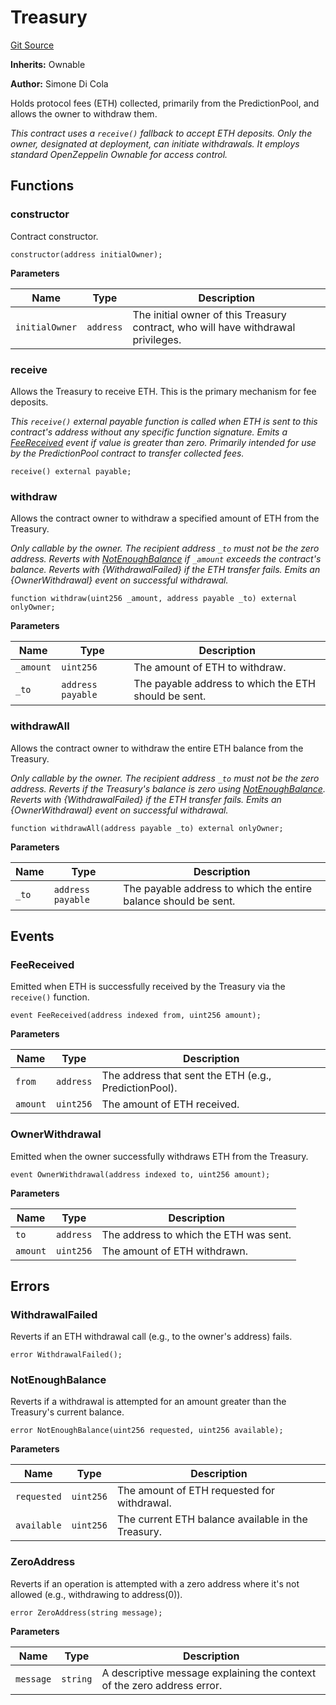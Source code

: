 # Treasury
[Git Source](https://github.com/s-di-cola/swapcast/blob/e3a4a8500a708ca47d37ab0d086dccb943c32a39/src/Treasury.sol)

**Inherits:**
Ownable

**Author:**
Simone Di Cola

Holds protocol fees (ETH) collected, primarily from the PredictionPool, and allows the owner to withdraw them.

*This contract uses a `receive()` fallback to accept ETH deposits. Only the owner, designated
at deployment, can initiate withdrawals. It employs standard OpenZeppelin Ownable for access control.*


## Functions
### constructor

Contract constructor.


```solidity
constructor(address initialOwner);
```
**Parameters**

|Name|Type|Description|
|----|----|-----------|
|`initialOwner`|`address`|The initial owner of this Treasury contract, who will have withdrawal privileges.|


### receive

Allows the Treasury to receive ETH. This is the primary mechanism for fee deposits.

*This `receive()` external payable function is called when ETH is sent to this contract's address
without any specific function signature. Emits a [FeeReceived](/src/Treasury.sol/contract.Treasury.md#feereceived) event if value is greater than zero.
Primarily intended for use by the PredictionPool contract to transfer collected fees.*


```solidity
receive() external payable;
```

### withdraw

Allows the contract owner to withdraw a specified amount of ETH from the Treasury.

*Only callable by the owner. The recipient address `_to` must not be the zero address.
Reverts with [NotEnoughBalance](/src/Treasury.sol/contract.Treasury.md#notenoughbalance) if `_amount` exceeds the contract's balance.
Reverts with {WithdrawalFailed} if the ETH transfer fails.
Emits an {OwnerWithdrawal} event on successful withdrawal.*


```solidity
function withdraw(uint256 _amount, address payable _to) external onlyOwner;
```
**Parameters**

|Name|Type|Description|
|----|----|-----------|
|`_amount`|`uint256`|The amount of ETH to withdraw.|
|`_to`|`address payable`|The payable address to which the ETH should be sent.|


### withdrawAll

Allows the contract owner to withdraw the entire ETH balance from the Treasury.

*Only callable by the owner. The recipient address `_to` must not be the zero address.
Reverts if the Treasury's balance is zero using [NotEnoughBalance](/src/Treasury.sol/contract.Treasury.md#notenoughbalance).
Reverts with {WithdrawalFailed} if the ETH transfer fails.
Emits an {OwnerWithdrawal} event on successful withdrawal.*


```solidity
function withdrawAll(address payable _to) external onlyOwner;
```
**Parameters**

|Name|Type|Description|
|----|----|-----------|
|`_to`|`address payable`|The payable address to which the entire balance should be sent.|


## Events
### FeeReceived
Emitted when ETH is successfully received by the Treasury via the `receive()` function.


```solidity
event FeeReceived(address indexed from, uint256 amount);
```

**Parameters**

|Name|Type|Description|
|----|----|-----------|
|`from`|`address`|The address that sent the ETH (e.g., PredictionPool).|
|`amount`|`uint256`|The amount of ETH received.|

### OwnerWithdrawal
Emitted when the owner successfully withdraws ETH from the Treasury.


```solidity
event OwnerWithdrawal(address indexed to, uint256 amount);
```

**Parameters**

|Name|Type|Description|
|----|----|-----------|
|`to`|`address`|The address to which the ETH was sent.|
|`amount`|`uint256`|The amount of ETH withdrawn.|

## Errors
### WithdrawalFailed
Reverts if an ETH withdrawal call (e.g., to the owner's address) fails.


```solidity
error WithdrawalFailed();
```

### NotEnoughBalance
Reverts if a withdrawal is attempted for an amount greater than the Treasury's current balance.


```solidity
error NotEnoughBalance(uint256 requested, uint256 available);
```

**Parameters**

|Name|Type|Description|
|----|----|-----------|
|`requested`|`uint256`|The amount of ETH requested for withdrawal.|
|`available`|`uint256`|The current ETH balance available in the Treasury.|

### ZeroAddress
Reverts if an operation is attempted with a zero address where it's not allowed (e.g., withdrawing to address(0)).


```solidity
error ZeroAddress(string message);
```

**Parameters**

|Name|Type|Description|
|----|----|-----------|
|`message`|`string`|A descriptive message explaining the context of the zero address error.|

